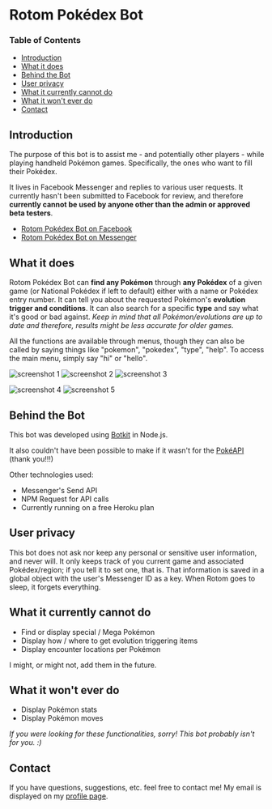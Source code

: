 # Rotom Pokédex Bot

### Table of Contents

* [Introduction](#1)
* [What it does](#2)
* [Behind the Bot](#3)
* [User privacy](#4)
* [What it currently cannot do](#5)
* [What it won't ever do](#6)
* [Contact](#7)

## <a name="1">Introduction</a>

The purpose of this bot is to assist me - and potentially other players - while playing handheld Pokémon games. Specifically, the ones who want to fill their Pokédex. 

It lives in Facebook Messenger and replies to various user requests. It currently hasn't been submitted to Facebook for review, and therefore **currently cannot be used by anyone other than the admin or approved beta testers**.

* [Rotom Pokédex Bot on Facebook](https://www.facebook.com/Rotom-Pok%C3%A9dex-Bot-541426089377828/)
* [Rotom Pokédex Bot on Messenger](https://www.messenger.com/t/541426089377828)

## <a name="2">What it does</a>

Rotom Pokédex Bot can **find any Pokémon** through **any Pokédex** of a given game (or National Pokédex if left to default) either with a name or Pokédex entry number. It can tell you about the requested Pokémon's **evolution trigger and conditions**. It can also search for a specific **type** and say what it's good or bad against.
*Keep in mind that all Pokémon/evolutions are up to date and therefore, results might be less accurate for older games.*

All the functions are available through menus, though they can also be called by saying things like "pokemon", "pokedex", "type", "help". To access the main menu, simply say "hi" or "hello".

![screenshot 1](img/1.png?raw=true) ![screenshot 2](img/2.png?raw=true) ![screenshot 3](img/3.png?raw=true) 

![screenshot 4](img/4.png?raw=true) ![screenshot 5](img/5.png?raw=true)

## <a name="3">Behind the Bot</a>

This bot was developed using [Botkit](https://howdy.ai/botkit/) in Node.js.

It also couldn't have been possible to make if it wasn't for the [PokéAPI](http://pokeapi.co/) (thank you!!!)

Other technologies used: 
* Messenger's Send API
* NPM Request for API calls
* Currently running on a free Heroku plan

## <a name="4">User privacy</a>

This bot does not ask nor keep any personal or sensitive user information, and never will. It only keeps track of you current game and associated Pokédex/region; if you tell it to set one, that is. 
That information is saved in a global object with the user's Messenger ID as a key. When Rotom goes to sleep, it forgets everything.

## <a name="5">What it currently cannot do</a>

* Find or display special / Mega Pokémon
* Display how / where to get evolution triggering items
* Display encounter locations per Pokémon

I might, or might not, add them in the future.

## <a name="6">What it won't ever do</a>

* Display Pokémon stats 
* Display Pokémon moves

*If you were looking for these functionalities, sorry! This bot probably isn't for you. :)*

## <a name="7">Contact</a>

If you have questions, suggestions, etc. feel free to contact me! My email is displayed on my [profile page](https://github.com/poe21).